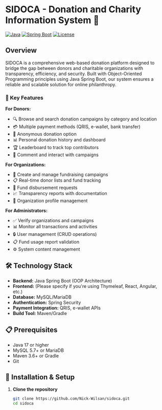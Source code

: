 # SIDOCA - Donation and Charity Information System 💝

[![Java](https://img.shields.io/badge/Java-17%2B-orange)](https://java.com)
[![Spring Boot](https://img.shields.io/badge/Spring%20Boot-3.0%2B-brightgreen)](https://spring.io/projects/spring-boot)
[![License](https://img.shields.io/badge/License-MIT-blue)](LICENSE)

## Overview

SIDOCA is a comprehensive web-based donation platform designed to bridge the gap between donors and charitable organizations with transparency, efficiency, and security. Built with Object-Oriented Programming principles using Java Spring Boot, our system ensures a reliable and scalable solution for online philanthropy.

### 🌟 Key Features

**For Donors:**
- 🔍 Browse and search donation campaigns by category and location
- 💳 Multiple payment methods (QRIS, e-wallet, bank transfer)
- 👤 Anonymous donation option
- 📊 Personal donation history and dashboard
- 🏆 Leaderboard to track top contributors
- 💬 Comment and interact with campaigns

**For Organizations:**
- 📝 Create and manage fundraising campaigns
- 📋 Real-time donor lists and fund tracking
- 📄 Fund disbursement requests
- 📈 Transparency reports with documentation
- 🏢 Organization profile management

**For Administrators:**
- ✅ Verify organizations and campaigns
- 📊 Monitor all transactions and activities
- 🔒 User management (CRUD operations)
- 📋 Fund usage report validation
- ⚙️ System content management

## 🛠 Technology Stack

- **Backend:** Java Spring Boot (OOP Architecture)
- **Frontend:** (Please specify if you're using Thymeleaf, React, Angular, etc.)
- **Database:** MySQL/MariaDB
- **Authentication:** Spring Security
- **Payment Integration:** QRIS, e-wallet APIs
- **Build Tool:** Maven/Gradle

## 📋 Prerequisites

- Java 17 or higher
- MySQL 5.7+ or MariaDB
- Maven 3.6+ or Gradle
- Git

## 🚀 Installation & Setup

1. **Clone the repository**
   ```bash
   git clone https://github.com/Nick-Wilsan/sidoca.git
   cd sidoca
